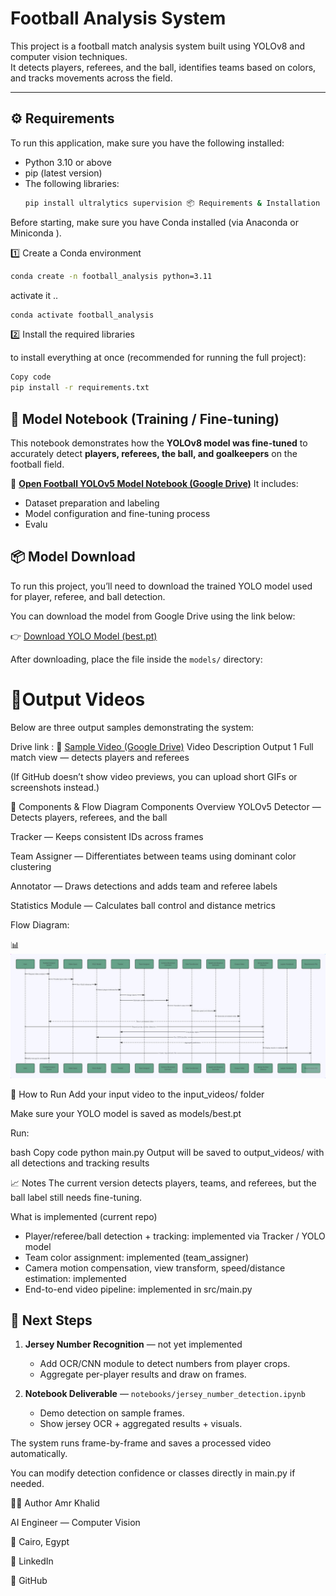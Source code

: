 # Football Analysis System

This project is a football match analysis system built using YOLOv8 and computer vision techniques.  
It detects players, referees, and the ball, identifies teams based on colors, and tracks movements across the field.

---

## ⚙️ Requirements

To run this application, make sure you have the following installed:

- Python 3.10 or above
- pip (latest version)
- The following libraries:
  ```bash
  pip install ultralytics supervision 📦 Requirements & Installation

Before starting, make sure you have Conda installed (via Anaconda
 or Miniconda
).

1️⃣ Create a Conda environment 
```bash
conda create -n football_analysis python=3.11
```

activate it ..
```bash
conda activate football_analysis
```
2️⃣ Install the required libraries


to install everything at once (recommended for running the full project):




```bash
Copy code
pip install -r requirements.txt
```






## 📓 Model Notebook (Training / Fine-tuning)

This notebook demonstrates how the **YOLOv8 model was fine-tuned** to accurately detect **players, referees, the ball, and goalkeepers** on the football field.

🔗 [**Open Football YOLOv5 Model Notebook (Google Drive)**](https://drive.google.com/drive/folders/1zk8Dbs9FHfxVOY8N28milCaVb83QV31t?usp=drive_link)
It includes:
- Dataset preparation and labeling  
- Model configuration and fine-tuning process  
- Evalu

## 📦 Model Download

To run this project, you’ll need to download the trained YOLO model used for player, referee, and ball detection.

You can download the model from Google Drive using the link below:

👉 [Download YOLO Model (best.pt)](https://drive.google.com/file/d/1XVBKxLP5DHxaqX896YocF_476G0pH8FE/view?usp=drive_link)

After downloading, place the file inside the `models/` directory:





 
# 🎥Output Videos
Below are three output samples demonstrating the system:

Drive link : 
   🎥 [Sample Video (Google Drive)](<https://drive.google.com/file/d/1k2Qxd9zia1oz50TwX6sha8my_zZY7o-R/view?usp=sharing>)
Video	Description
Output 1	Full match view — detects players and referees


(If GitHub doesn’t show video previews, you can upload short GIFs or screenshots instead.)


🔧 Components & Flow Diagram
Components Overview
YOLOv5 Detector — Detects players, referees, and the ball

Tracker — Keeps consistent IDs across frames

Team Assigner — Differentiates between teams using dominant color clustering

Annotator — Draws detections and adds team and referee labels

Statistics Module — Calculates ball control and distance metrics

Flow Diagram:

📊
![Alt text](src/assets/images/photo_2025-10-17_18-04-59.jpg)



🏁 How to Run
Add your input video to the input_videos/ folder

Make sure your YOLO model is saved as models/best.pt

Run:

bash
Copy code
python main.py
Output will be saved to output_videos/ with all detections and tracking results

📈 Notes
The current version detects players, teams, and referees, but the ball label still needs fine-tuning.

What is implemented (current repo)
- Player/referee/ball detection + tracking: implemented via Tracker / YOLO model
- Team color assignment: implemented (team_assigner)
- Camera motion compensation, view transform, speed/distance estimation: implemented
- End-to-end video pipeline: implemented in src/main.py

## 🚧 Next Steps

1. **Jersey Number Recognition** — not yet implemented  
   - Add OCR/CNN module to detect numbers from player crops.  
   - Aggregate per-player results and draw on frames.  


2. **Notebook Deliverable** — `notebooks/jersey_number_detection.ipynb`  
   - Demo detection on sample frames.  
   - Show jersey OCR + aggregated results + visuals.

The system runs frame-by-frame and saves a processed video automatically.

You can modify detection confidence or classes directly in main.py if needed.

👨‍💻 Author
Amr Khalid

AI Engineer — Computer Vision

📍 Cairo, Egypt

🔗 LinkedIn

🔗 GitHub









